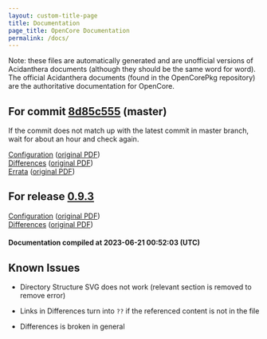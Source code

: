```yaml
---
layout: custom-title-page
title: Documentation
page_title: OpenCore Documentation
permalink: /docs/
---
```

Note: these files are automatically generated and are unofficial versions of Acidanthera documents (although they should be the same word for word). The official Acidanthera documents (found in the OpenCorePkg repository) are the authoritative documentation for OpenCore.

## For commit [8d85c555](https://github.com/acidanthera/OpenCorePkg/tree/8d85c555c62f360cb5a79ab0529f335b481b1de4) (master)

If the commit does not match up with the latest commit in master branch, wait for about an hour and check again.

[Configuration](latest/Configuration.html) ([original PDF](https://github.com/acidanthera/OpenCorePkg/blob/8d85c555c62f360cb5a79ab0529f335b481b1de4/Docs/Configuration.pdf))
<br>
[Differences](latest/Differences.html) ([original PDF](https://github.com/acidanthera/OpenCorePkg/blob/8d85c555c62f360cb5a79ab0529f335b481b1de4/Docs/Differences/Differences.pdf))
<br>
[Errata](latest/Errata.html) ([original PDF](https://github.com/acidanthera/OpenCorePkg/blob/8d85c555c62f360cb5a79ab0529f335b481b1de4/Docs/Errata/Errata.pdf))

## For release [0.9.3](https://github.com/acidanthera/OpenCorePkg/tree/0.9.3)

[Configuration](release/Configuration.html) ([original PDF](https://github.com/acidanthera/OpenCorePkg/blob/0.9.3/Docs/Configuration.pdf))
<br>
[Differences](release/Differences.html) ([original PDF](https://github.com/acidanthera/OpenCorePkg/blob/0.9.3/Docs/Differences/Differences.pdf))

#### Documentation compiled at 2023-06-21 00:52:03 (UTC)

## Known Issues

* Directory Structure SVG does not work (relevant section is removed to remove error)

* Links in Differences turn into `??` if the referenced content is not in the file

* Differences is broken in general
